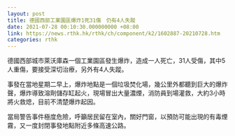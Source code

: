 ```yaml
---
layout: post
title: 德國西部工業園區爆炸1死31傷　仍有4人失蹤
date: 2021-07-28 00:10:30.000000000 +08:00
link: https://news.rthk.hk/rthk/ch/component/k2/1602887-20210728.htm
categories: rthk
---
```


德國西部城市萊沃庫森一個工業園區發生爆炸，造成一人死亡，31人受傷，其中5人重傷，要接受深切治療，另外有4人失蹤。

事發在當地星期二早上，爆炸地點是一個垃圾焚化場，幾公里外都聽到巨大的爆炸聲，爆炸導致溶劑儲存缸起火，現場冒出大量濃煙，消防員到場灌救，大約3小時將火救熄，目前不清楚爆炸起因。

當局警告事件極度危險，呼籲居民留在室內，關好門窗，以預防可能出現的有毒煙霧，又一度封閉事發地點附近多條高速公路。
